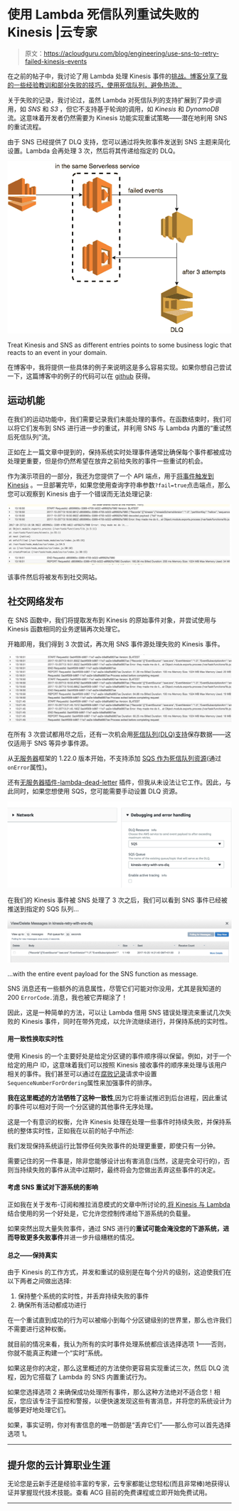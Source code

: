 # 使用 Lambda 死信队列重试失败的 Kinesis |云专家

> 原文：<https://acloudguru.com/blog/engineering/use-sns-to-retry-failed-kinesis-events>

在之前的帖子中，我讨论了用 Lambda 处理 Kinesis 事件的[挑战。博客分享了我的一些经验教训和部分失败的技巧，使用死信队列，避免热流。](https://acloudguru.com/blog/engineering/aws-lambda-3-pro-tips-for-working-with-kinesis-streams?utm_source=medium_blog&utm_medium=redirect&utm_campaign=medium_blog)

关于失败的记录，我讨论过，虽然 Lambda 对死信队列的支持扩展到了异步调用，如 *SNS* 和 *S3* ，但它不支持基于轮询的调用，如 *Kinesis* 和 *DynamoDB* 流。这意味着开发者仍然需要为 Kinesis 功能实现重试策略——潜在地利用 SNS 的重试流程。

由于 SNS 已经提供了 DLQ 支持，您可以通过将失败事件发送到 SNS 主题来简化设置。Lambda 会再处理 3 次，然后将其传递给指定的 DLQ。

![Treat Kinesis and SNS as different entries](img/4a2e545b8db74bf40df4e203fbccd48d.png)

Treat Kinesis and SNS as different entries points to some business logic that reacts to an event in your domain.

在博客中，我将提供一些具体的例子来说明这是多么容易实现。如果你想自己尝试一下，这篇博客中的例子的代码可以在 [github](https://github.com/theburningmonk/lambda-kinesis-retry-with-sns-demo?opt_id=oeu1606941838236r0.28011037357183466) 获得。

## 运动机能

在我们的运动功能中，我们需要记录我们未能处理的事件。在函数结束时，我们可以将它们发布到 SNS 进行进一步的重试，并利用 SNS 与 Lambda 内置的“重试然后死信队列”流。

正如在上一篇文章中提到的，保持系统实时处理事件通常比确保每个事件都被成功处理更重要，但是你仍然希望在放弃之前给失败的事件一些重试的机会。

作为演示项目的一部分，我还为您提供了一个 API 端点，用于[将事件触发到 Kinesis](https://acloudguru.com/blog/engineering/deep-dive-into-aws-kinesis-at-scale) 。一旦部署完毕，如果您使用查询字符串参数`?fail=true`点击端点，那么您可以观察到 Kinesis 由于一个错误而无法处理记录:

![Kinesis failing to process the record due to an error](img/8448ade444fbd1cfe46dcec0e7a41648.png)

该事件然后将被发布到社交网站。

## 社交网络发布

在 SNS 函数中，我们将提取发布到 Kinesis 的原始事件对象，并尝试使用与 Kinesis 函数相同的业务逻辑再次处理它。

开箱即用，我们得到 3 次尝试，再次用 SNS 事件源处理失败的 Kinesis 事件。

![ 3 attempts at processing the failed Kinesis event](img/df15eca591ef971e4885c2dfbcb28e5e.png)

在所有 3 次尝试都用尽之后，还有一次机会用[死信队列(DLQ)支持](http://docs.aws.amazon.com/lambda/latest/dg/dlq.html)保存数据——这仅适用于 SNS 等异步事件源。

从[无服务器](https://serverless.com/framework/)框架的 1.22.0 版本开始，不支持添加 [SQS 作为死信队列资源](https://www.serverless.com/framework/docs/providers/aws/guide/serverless.yml/)(通过`onError`属性)。

还有[无服务器插件-lambda-dead-letter](https://www.npmjs.com/package/serverless-plugin-lambda-dead-letter) 插件，但我从未设法让它工作。因此，与此同时，如果您想使用 SQS，您可能需要手动设置 DLQ 资源。

![AWS service after exceeding maximum retries ](img/e22f0e1e86e751914091ec3ae40b7ebb.png)

在我们的 Kinesis 事件被 SNS 处理了 3 次之后，我们可以看到 SNS 事件已经被推送到指定的 SQS 队列…

![Kinesis SQS](img/d6598af9fc0f2a547c2ea5d8e953ca68.png)

…with the entire event payload for the SNS function as message.

SNS 消息还有一些额外的消息属性，尽管它们可能对你没用，尤其是我知道的 200 `ErrorCode.`消息，我也被它弄糊涂了！

因此，这是一种简单的方法，可以让 Lambda 借用 SNS 错误处理流来重试几次失败的 Kinesis 事件，同时在带外完成，以允许流继续进行，并保持系统的实时性。

#### **用一致性换取实时性**

使用 Kinesis 的一个主要好处是给定分区键的事件顺序得以保留。例如，对于一个给定的用户 ID，这意味着我们可以按照 Kinesis 接收事件的顺序来处理与该用户相关的事件。我们甚至可以通过在[腐败记录](http://docs.aws.amazon.com/kinesis/latest/APIReference/API_PutRecord.html#API_PutRecord_RequestSyntax)请求中设置`SequenceNumberForOrdering`属性来加强事件的排序。

**我在这里概述的方法牺牲了这种一致性**,因为它将重试推迟到后台进程，因此重试的事件可以相对于同一个分区键的其他事件无序处理。

这是一个有意识的权衡，允许 Kinesis 处理在处理一些事件时持续失败，并保持系统的整体实时性，正如我在以前的帖子中所述:

我们发现保持系统运行比暂停任何失败事件的处理更重要，即使只有一分钟。

需要记住的另一件事是，除非您能够设计出有害消息(当然，这是完全可行的)，否则当持续失败的事件从流中过期时，最终将会为您做出丢弃这些事件的决定。

#### 考虑 SNS 重试对下游系统的影响

正如我在关于发布-订阅和推拉消息模式的文章中所讨论的,[将 Kinesis 与 Lambda](https://acloudguru.com/blog/engineering/auto-scaling-kinesis-streams-with-aws-lambda) 结合使用的另一个好处是，它允许您控制传递给下游系统的负载量。

如果突然出现大量失败事件，通过 SNS 进行的**重试可能会淹没您的下游系统，进而导致更多失败事件**并进一步升级糟糕的情况。

#### 总之——保持真实

由于 Kinesis 的工作方式，并发和重试的级别是在每个分片的级别，这迫使我们在以下两者之间做出选择:

1.  保持整个系统的实时性，并丢弃持续失败的事件
2.  确保所有活动都成功进行

在一个重试直到成功的行为可以被缩小到每个分区键级别的世界里，那么也许我们不需要进行这种权衡。

就目前的情况来看，我认为所有的实时事件处理系统都应该选择选项 1——否则，你就不能真正构建一个“实时”系统。

如果这是你的决定，那么这里概述的方法使你更容易实现重试三次，然后 DLQ 流程，因为它搭载了 Lambda 的 SNS 内置重试行为。

如果您选择选项 2 来确保成功处理所有事件，那么这种方法绝对不适合您！相反，您应该专注于监控和警报，以便快速发现这些有害消息，并将您的系统设计为能够更好地处理它们。

如果，事实证明，你对有害信息的唯一防御是“丢弃它们”——那么你可以首先选择选项 1。

* * *

## 提升您的云计算职业生涯

无论您是云新手还是经验丰富的专家，云专家都能让您轻松(而且非常棒)地获得认证并掌握现代技术技能。查看 ACG 目前的免费课程或立即开始免费试用。

* * *